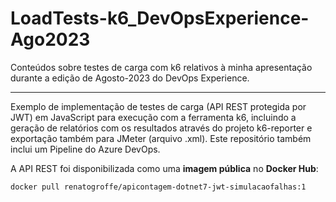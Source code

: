 # LoadTests-k6_DevOpsExperience-Ago2023
Conteúdos sobre testes de carga com k6 relativos à minha apresentação durante a edição de Agosto-2023 do DevOps Experience.

---

Exemplo de implementação de testes de carga (API REST protegida por JWT) em JavaScript para execução com a ferramenta k6, incluindo a geração de relatórios com os resultados através do projeto k6-reporter e exportação também para JMeter (arquivo .xml). Este repositório também inclui um Pipeline do Azure DevOps.

A API REST foi disponibilizada como uma **imagem pública** no **Docker Hub**:

```bash
docker pull renatogroffe/apicontagem-dotnet7-jwt-simulacaofalhas:1
```
